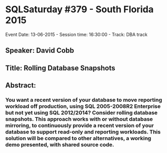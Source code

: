 # SQLSaturday #379 - South Florida 2015
Event Date: 13-06-2015 - Session time: 16:30:00 - Track: DBA track
## Speaker: David Cobb
## Title: Rolling Database Snapshots
## Abstract:
### You want a recent version of your database to move reporting workload off production, using SQL 2005-2008R2 Enterprise but not yet using SQL 2012/2014? Consider rolling database snapshots. This approach works with or without database mirroring, to continuously provide a recent version of your database to support read-only and reporting workloads. This solution will be compared to other alternatives, a working demo presented, with shared source code.
